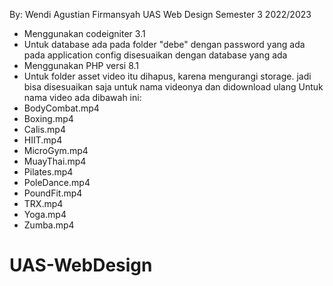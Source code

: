 By: Wendi Agustian Firmansyah
UAS Web Design Semester 3 2022/2023
- Menggunakan codeigniter 3.1
- Untuk database ada pada folder "debe" dengan password yang ada pada application config disesuaikan dengan database yang ada
- Menggunakan PHP versi 8.1
- Untuk folder asset video itu dihapus, karena mengurangi storage. jadi bisa disesuaikan saja untuk nama videonya dan didownload ulang
Untuk nama video ada dibawah ini:
- BodyCombat.mp4
- Boxing.mp4
- Calis.mp4
- HIIT.mp4
- MicroGym.mp4
- MuayThai.mp4
- Pilates.mp4
- PoleDance.mp4
- PoundFit.mp4
- TRX.mp4
- Yoga.mp4
- Zumba.mp4
# UAS-WebDesign
